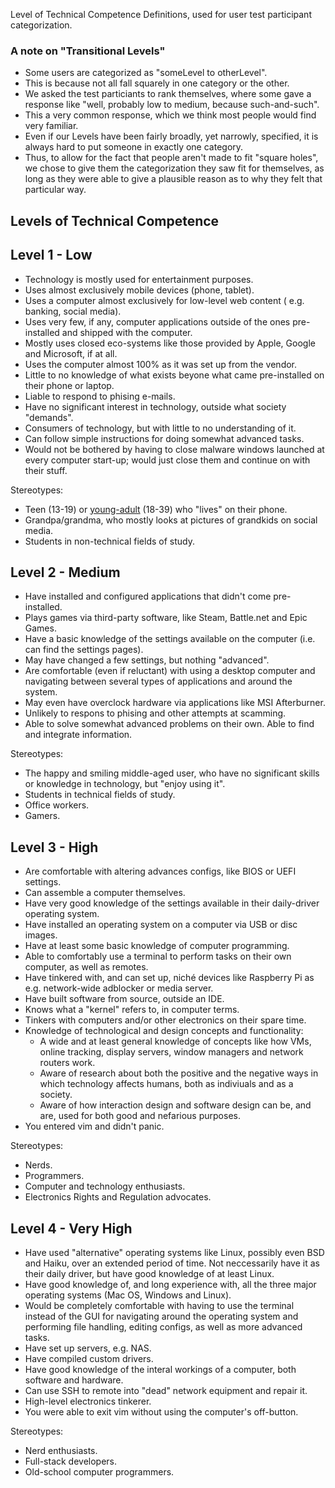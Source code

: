 Level of Technical Competence Definitions, used for user test participant categorization.



### A note on "Transitional Levels"

- Some users are categorized as "someLevel to otherLevel".
- This is because not all fall squarely in one category or the other.
- We asked the test particiants to rank themselves, where some gave a response like "well, probably low to medium, because such-and-such".
- This a very common response, which we think most people would find very familiar.
- Even if our Levels have been fairly broadly, yet narrowly, specified, it is always hard to put someone in exactly one category.
- Thus, to allow for the fact that people aren't made to fit "square holes", we chose to give them the categorization they saw fit for themselves, as long as they were able to give a plausible reason as to why they felt that particular way.

## Levels of Technical Competence

## Level 1 - Low

- Technology is mostly used for entertainment purposes.
- Uses almost exclusively mobile devices (phone, tablet).
- Uses a computer almost exclusively for low-level web content ( e.g. banking, social media).
- Uses very few, if any, computer applications outside of the ones pre-installed and shipped with the computer.
- Mostly uses closed eco-systems like those provided by Apple, Google and Microsoft, if at all.
- Uses the computer almost 100% as it was set up from the vendor.
- Little to no knowledge of what exists beyone what came pre-installed on their phone or laptop.
- Liable to respond to phising e-mails.
- Have no significant interest in technology, outside what society "demands".
- Consumers of technology, but with little to no understanding of it.
- Can follow simple instructions for doing somewhat advanced tasks.
- Would not be bothered by having to close malware windows launched at every computer start-up; would just close them and continue on with their stuff.

Stereotypes:
- Teen (13-19) or [young-adult](https://en.wikipedia.org/wiki/Young_adult) (18-39) who "lives" on their phone.
- Grandpa/grandma, who mostly looks at pictures of grandkids on social media.
- Students in non-technical fields of study.



## Level 2 - Medium
- Have installed and configured applications that didn't come pre-installed.
- Plays games via third-party software, like Steam, Battle.net and Epic Games.
- Have a basic knowledge of the settings available on the computer (i.e. can find the settings pages).
- May have changed a few settings, but nothing "advanced".
- Are comfortable (even if reluctant) with using a desktop computer and navigating between several types of applications and around the system.
- May even have overclock hardware via applications like MSI Afterburner.
- Unlikely to respons to phising and other attempts at scamming.
- Able to solve somewhat advanced problems on their own. Able to find and integrate information.

Stereotypes:
- The happy and smiling middle-aged user, who have no significant skills or knowledge in technology, but "enjoy using it".
- Students in technical fields of study.
- Office workers.
- Gamers.


## Level 3 - High
- Are comfortable with altering advances configs, like BIOS or UEFI settings.
- Can assemble a computer themselves.
- Have very good knowledge of the settings available in their daily-driver operating system.
- Have installed an operating system on a computer via USB or disc images.
- Have at least some basic knowledge of computer programming.
- Able to comfortably use a terminal to perform tasks on their own computer, as well as remotes.
- Have tinkered with, and can set up, niché devices like Raspberry Pi as e.g. network-wide adblocker or media server.
- Have built software from source, outside an IDE.
- Knows what a "kernel" refers to, in computer terms.
- Tinkers with computers and/or other electronics on their spare time.
- Knowledge of technological and design concepts and functionality:
   - A wide and at least general knowledge of concepts like how VMs, online tracking, display servers, window managers and network routers work.
   - Aware of research about both the positive and the negative ways in which technology affects humans, both as indiviuals and as a society.
   - Aware of how interaction design and software design can be, and are, used for both good and nefarious purposes.
- You entered vim and didn't panic.

Stereotypes:
- Nerds.
- Programmers.
- Computer and technology enthusiasts.
- Electronics Rights and Regulation advocates.


## Level 4 - Very High
- Have used "alternative" operating systems like Linux, possibly even BSD and Haiku, over an extended period of time. Not neccessarily have it as their daily driver, but have good knowledge of at least Linux.
- Have good knowledge of, and long experience with, all the three major operating systems (Mac OS, Windows and Linux).
- Would be completely comfortable with having to use the terminal instead of the GUI for navigating around the operating system and performing file handling, editing configs, as well as more advanced tasks.
- Have set up servers, e.g. NAS.
- Have compiled custom drivers.
- Have good knowledge of the interal workings of a computer, both software and hardware.
- Can use SSH to remote into "dead" network equipment and repair it.
- High-level electronics tinkerer.
- You were able to exit vim without using the computer's off-button.

Stereotypes:
- Nerd enthusiasts.
- Full-stack developers.
- Old-school computer programmers.









